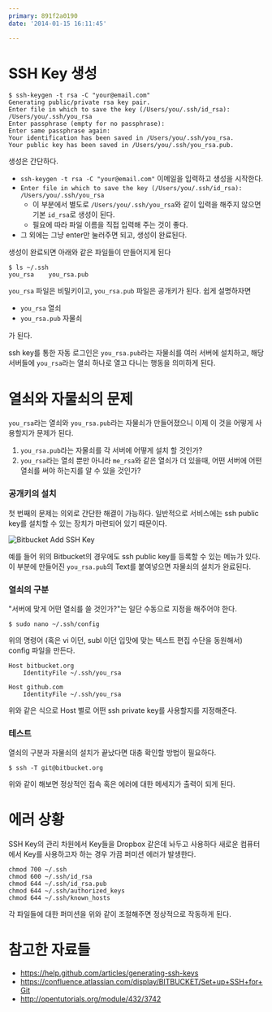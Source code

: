 ```yaml
---
primary: 891f2a0190
date: '2014-01-15 16:11:45'

---
```


# SSH Key 생성

	$ ssh-keygen -t rsa -C "your@email.com"
	Generating public/private rsa key pair.
	Enter file in which to save the key (/Users/you/.ssh/id_rsa): /Users/you/.ssh/you_rsa
	Enter passphrase (empty for no passphrase):
	Enter same passphrase again:
	Your identification has been saved in /Users/you/.ssh/you_rsa.
	Your public key has been saved in /Users/you/.ssh/you_rsa.pub.

생성은 간단하다. 

- `ssh-keygen -t rsa -C "your@email.com"` 이메일을 입력하고 생성을 시작한다.
- `Enter file in which to save the key (/Users/you/.ssh/id_rsa): /Users/you/.ssh/you_rsa`
	- 이 부분에서 별도로 `/Users/you/.ssh/you_rsa`와 같이 입력을 해주지 않으면 기본 `id_rsa`로 생성이 된다.
	- 필요에 따라 파일 이름을 직접 입력해 주는 것이 좋다.
- 그 외에는 그냥 enter만 눌러주면 되고, 생성이 완료된다.

생성이 완료되면 아래와 같은 파일들이 만들어지게 된다

	$ ls ~/.ssh
	you_rsa    you_rsa.pub

`you_rsa` 파일은 비밀키이고, `you_rsa.pub` 파일은 공개키가 된다. 쉽게 설명하자면

- `you_rsa` 열쇠
- `you_rsa.pub` 자물쇠

가 된다. 

ssh key를 통한 자동 로그인은 `you_rsa.pub`라는 자물쇠를 여러 서버에 설치하고, 해당 서버들에 `you_rsa`라는 열쇠 하나로 열고 다니는 행동을 의미하게 된다.


# 열쇠와 자물쇠의 문제

`you_rsa`라는 열쇠와 `you_rsa.pub`라는 자물쇠가 만들어졌으니 이제 이 것을 어떻게 사용할지가 문제가 된다.

1. `you_rsa.pub`라는 자물쇠를 각 서버에 어떻게 설치 할 것인가?
1. `you_rsa`라는 열쇠 뿐만 아니라 `me_rsa`와 같은 열쇠가 더 있을때, 어떤 서버에 어떤 열쇠를 써야 하는지를 알 수 있을 것인가?

### 공개키의 설치

첫 번째의 문제는 의외로 간단한 해결이 가능하다. 일반적으로 서비스에는 ssh public key를 설치할 수 있는 장치가 마련되어 있기 때문이다.

![Bitbucket Add SSH Key][register-public-key]

예를 들어 위의 Bitbucket의 경우에도 ssh public key를 등록할 수 있는 메뉴가 있다. 이 부분에 만들어진 `you_rsa.pub`의 Text를 붙여넣으면 자물쇠의 설치가 완료된다.

### 열쇠의 구분

"서버에 맞게 어떤 열쇠를 쓸 것인가?"는 일단 수동으로 지정을 해주어야 한다.

	$ sudo nano ~/.ssh/config

위의 명령어 (혹은 vi 이던, subl 이던 입맛에 맞는 텍스트 편집 수단을 동원해서) config 파일을 만든다.

	Host bitbucket.org
		IdentityFile ~/.ssh/you_rsa

	Host github.com
		IdentityFile ~/.ssh/you_rsa

위와 같은 식으로 Host 별로 어떤 ssh private key를 사용할지를 지정해준다.

### 테스트

열쇠의 구분과 자물쇠의 설치가 끝났다면 대충 확인할 방법이 필요하다.

	$ ssh -T git@bitbucket.org

위와 같이 해보면 정상적인 접속 혹은 에러에 대한 메세지가 출력이 되게 된다.


# 에러 상황

SSH Key의 관리 차원에서 Key들을 Dropbox 같은데 놔두고 사용하다 새로운 컴퓨터에서 Key를 사용하고자 하는 경우 가끔 퍼미션 에러가 발생한다.

	chmod 700 ~/.ssh
	chmod 600 ~/.ssh/id_rsa
	chmod 644 ~/.ssh/id_rsa.pub  
	chmod 644 ~/.ssh/authorized_keys
	chmod 644 ~/.ssh/known_hosts

각 파일들에 대한 퍼미션을 위와 같이 조절해주면 정상적으로 작동하게 된다.


# 참고한 자료들

- <https://help.github.com/articles/generating-ssh-keys>
- <https://confluence.atlassian.com/display/BITBUCKET/Set+up+SSH+for+Git>
- <http://opentutorials.org/module/432/3742>



[register-public-key]: http://files.ssen.name/captures/20140115/145014.png
